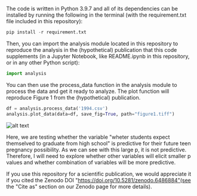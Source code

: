 The code is written in Python 3.9.7 and all of its dependencies can be installed by running the following in the terminal (with the requirement.txt file included in this repository):


```python
pip install -r requirement.txt
```

Then, you can import the analysis module located in this repository to reproduce the analysis in the (hypothetical) publication that this code supplements (in a Jupyter Notebook, like README.ipynb in this repository, or in any other Python script):


```python
import analysis 
```

You can then use the process_data function in the analysis module to process the data and get it ready to analyze. The plot function will reproduce Figure 1 from the (hypothetical) publication.


```python
df = analysis.process_data('1994.csv')
analysis.plot_data(data=df, save_fig=True, path="figure1.tiff")
```


    
![alt text](http://url/to/img.png)
    


Here, we are testing whether the variable "wheter students expect themselved to graduate from high school" is predictive for their future teen pregnancy possibility. As we can see with this large p, it is not predictive. Therefore, I will need to explore whether other variables will elicit smaller p values and whether combination of variables will be more predictive. 

If you use this repository for a scientific publication, we would appreciate it if you cited the Zenodo DOI "https://doi.org/10.5281/zenodo.6486884"(see the "Cite as" section on our Zenodo page for more details).


```python

```
